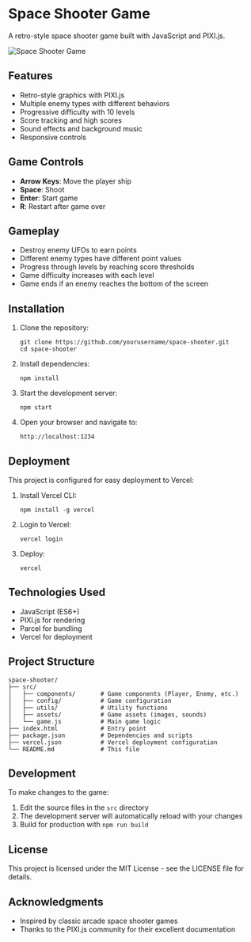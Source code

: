 # Space Shooter Game

A retro-style space shooter game built with JavaScript and PIXI.js.

![Space Shooter Game](screenshot.png)

## Features

- Retro-style graphics with PIXI.js
- Multiple enemy types with different behaviors
- Progressive difficulty with 10 levels
- Score tracking and high scores
- Sound effects and background music
- Responsive controls

## Game Controls

- **Arrow Keys**: Move the player ship
- **Space**: Shoot
- **Enter**: Start game
- **R**: Restart after game over

## Gameplay

- Destroy enemy UFOs to earn points
- Different enemy types have different point values
- Progress through levels by reaching score thresholds
- Game difficulty increases with each level
- Game ends if an enemy reaches the bottom of the screen

## Installation

1. Clone the repository:
   ```
   git clone https://github.com/yourusername/space-shooter.git
   cd space-shooter
   ```

2. Install dependencies:
   ```
   npm install
   ```

3. Start the development server:
   ```
   npm start
   ```

4. Open your browser and navigate to:
   ```
   http://localhost:1234
   ```

## Deployment

This project is configured for easy deployment to Vercel:

1. Install Vercel CLI:
   ```
   npm install -g vercel
   ```

2. Login to Vercel:
   ```
   vercel login
   ```

3. Deploy:
   ```
   vercel
   ```

## Technologies Used

- JavaScript (ES6+)
- PIXI.js for rendering
- Parcel for bundling
- Vercel for deployment

## Project Structure

```
space-shooter/
├── src/
│   ├── components/       # Game components (Player, Enemy, etc.)
│   ├── config/           # Game configuration
│   ├── utils/            # Utility functions
│   ├── assets/           # Game assets (images, sounds)
│   └── game.js           # Main game logic
├── index.html            # Entry point
├── package.json          # Dependencies and scripts
├── vercel.json           # Vercel deployment configuration
└── README.md             # This file
```

## Development

To make changes to the game:

1. Edit the source files in the `src` directory
2. The development server will automatically reload with your changes
3. Build for production with `npm run build`

## License

This project is licensed under the MIT License - see the LICENSE file for details.

## Acknowledgments

- Inspired by classic arcade space shooter games
- Thanks to the PIXI.js community for their excellent documentation 